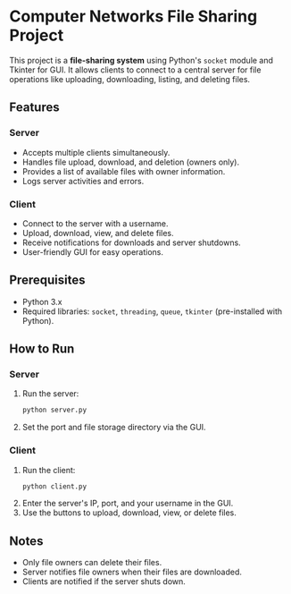 # Computer Networks File Sharing Project

This project is a **file-sharing system** using Python's `socket` module and Tkinter for GUI. It allows clients to connect to a central server for file operations like uploading, downloading, listing, and deleting files.

## Features

### Server
- Accepts multiple clients simultaneously.
- Handles file upload, download, and deletion (owners only).
- Provides a list of available files with owner information.
- Logs server activities and errors.

### Client
- Connect to the server with a username.
- Upload, download, view, and delete files.
- Receive notifications for downloads and server shutdowns.
- User-friendly GUI for easy operations.

## Prerequisites
- Python 3.x
- Required libraries: `socket`, `threading`, `queue`, `tkinter` (pre-installed with Python).

## How to Run

### Server
1. Run the server:
   ```bash
   python server.py
   ```
2. Set the port and file storage directory via the GUI.

### Client
1. Run the client:
   ```bash
   python client.py
   ```
2. Enter the server's IP, port, and your username in the GUI.
3. Use the buttons to upload, download, view, or delete files.

## Notes
- Only file owners can delete their files.
- Server notifies file owners when their files are downloaded.
- Clients are notified if the server shuts down.



